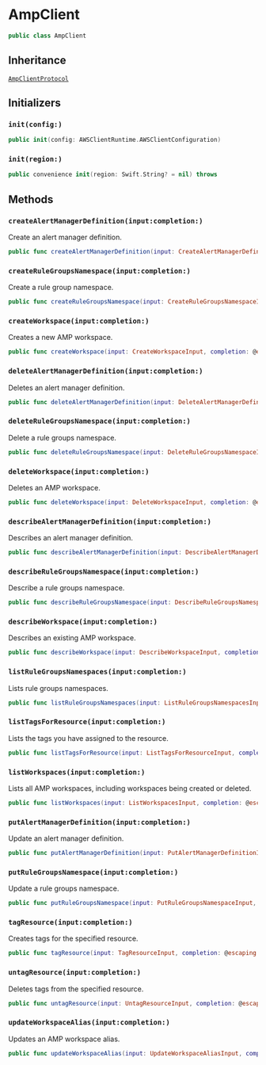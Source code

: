 # AmpClient

``` swift
public class AmpClient 
```

## Inheritance

[`AmpClientProtocol`](/aws-sdk-swift/reference/0.x/AWSAmp/AmpClientProtocol)

## Initializers

### `init(config:)`

``` swift
public init(config: AWSClientRuntime.AWSClientConfiguration) 
```

### `init(region:)`

``` swift
public convenience init(region: Swift.String? = nil) throws 
```

## Methods

### `createAlertManagerDefinition(input:completion:)`

Create an alert manager definition.

``` swift
public func createAlertManagerDefinition(input: CreateAlertManagerDefinitionInput, completion: @escaping (ClientRuntime.SdkResult<CreateAlertManagerDefinitionOutputResponse, CreateAlertManagerDefinitionOutputError>) -> Void)
```

### `createRuleGroupsNamespace(input:completion:)`

Create a rule group namespace.

``` swift
public func createRuleGroupsNamespace(input: CreateRuleGroupsNamespaceInput, completion: @escaping (ClientRuntime.SdkResult<CreateRuleGroupsNamespaceOutputResponse, CreateRuleGroupsNamespaceOutputError>) -> Void)
```

### `createWorkspace(input:completion:)`

Creates a new AMP workspace.

``` swift
public func createWorkspace(input: CreateWorkspaceInput, completion: @escaping (ClientRuntime.SdkResult<CreateWorkspaceOutputResponse, CreateWorkspaceOutputError>) -> Void)
```

### `deleteAlertManagerDefinition(input:completion:)`

Deletes an alert manager definition.

``` swift
public func deleteAlertManagerDefinition(input: DeleteAlertManagerDefinitionInput, completion: @escaping (ClientRuntime.SdkResult<DeleteAlertManagerDefinitionOutputResponse, DeleteAlertManagerDefinitionOutputError>) -> Void)
```

### `deleteRuleGroupsNamespace(input:completion:)`

Delete a rule groups namespace.

``` swift
public func deleteRuleGroupsNamespace(input: DeleteRuleGroupsNamespaceInput, completion: @escaping (ClientRuntime.SdkResult<DeleteRuleGroupsNamespaceOutputResponse, DeleteRuleGroupsNamespaceOutputError>) -> Void)
```

### `deleteWorkspace(input:completion:)`

Deletes an AMP workspace.

``` swift
public func deleteWorkspace(input: DeleteWorkspaceInput, completion: @escaping (ClientRuntime.SdkResult<DeleteWorkspaceOutputResponse, DeleteWorkspaceOutputError>) -> Void)
```

### `describeAlertManagerDefinition(input:completion:)`

Describes an alert manager definition.

``` swift
public func describeAlertManagerDefinition(input: DescribeAlertManagerDefinitionInput, completion: @escaping (ClientRuntime.SdkResult<DescribeAlertManagerDefinitionOutputResponse, DescribeAlertManagerDefinitionOutputError>) -> Void)
```

### `describeRuleGroupsNamespace(input:completion:)`

Describe a rule groups namespace.

``` swift
public func describeRuleGroupsNamespace(input: DescribeRuleGroupsNamespaceInput, completion: @escaping (ClientRuntime.SdkResult<DescribeRuleGroupsNamespaceOutputResponse, DescribeRuleGroupsNamespaceOutputError>) -> Void)
```

### `describeWorkspace(input:completion:)`

Describes an existing AMP workspace.

``` swift
public func describeWorkspace(input: DescribeWorkspaceInput, completion: @escaping (ClientRuntime.SdkResult<DescribeWorkspaceOutputResponse, DescribeWorkspaceOutputError>) -> Void)
```

### `listRuleGroupsNamespaces(input:completion:)`

Lists rule groups namespaces.

``` swift
public func listRuleGroupsNamespaces(input: ListRuleGroupsNamespacesInput, completion: @escaping (ClientRuntime.SdkResult<ListRuleGroupsNamespacesOutputResponse, ListRuleGroupsNamespacesOutputError>) -> Void)
```

### `listTagsForResource(input:completion:)`

Lists the tags you have assigned to the resource.

``` swift
public func listTagsForResource(input: ListTagsForResourceInput, completion: @escaping (ClientRuntime.SdkResult<ListTagsForResourceOutputResponse, ListTagsForResourceOutputError>) -> Void)
```

### `listWorkspaces(input:completion:)`

Lists all AMP workspaces, including workspaces being created or deleted.

``` swift
public func listWorkspaces(input: ListWorkspacesInput, completion: @escaping (ClientRuntime.SdkResult<ListWorkspacesOutputResponse, ListWorkspacesOutputError>) -> Void)
```

### `putAlertManagerDefinition(input:completion:)`

Update an alert manager definition.

``` swift
public func putAlertManagerDefinition(input: PutAlertManagerDefinitionInput, completion: @escaping (ClientRuntime.SdkResult<PutAlertManagerDefinitionOutputResponse, PutAlertManagerDefinitionOutputError>) -> Void)
```

### `putRuleGroupsNamespace(input:completion:)`

Update a rule groups namespace.

``` swift
public func putRuleGroupsNamespace(input: PutRuleGroupsNamespaceInput, completion: @escaping (ClientRuntime.SdkResult<PutRuleGroupsNamespaceOutputResponse, PutRuleGroupsNamespaceOutputError>) -> Void)
```

### `tagResource(input:completion:)`

Creates tags for the specified resource.

``` swift
public func tagResource(input: TagResourceInput, completion: @escaping (ClientRuntime.SdkResult<TagResourceOutputResponse, TagResourceOutputError>) -> Void)
```

### `untagResource(input:completion:)`

Deletes tags from the specified resource.

``` swift
public func untagResource(input: UntagResourceInput, completion: @escaping (ClientRuntime.SdkResult<UntagResourceOutputResponse, UntagResourceOutputError>) -> Void)
```

### `updateWorkspaceAlias(input:completion:)`

Updates an AMP workspace alias.

``` swift
public func updateWorkspaceAlias(input: UpdateWorkspaceAliasInput, completion: @escaping (ClientRuntime.SdkResult<UpdateWorkspaceAliasOutputResponse, UpdateWorkspaceAliasOutputError>) -> Void)
```
